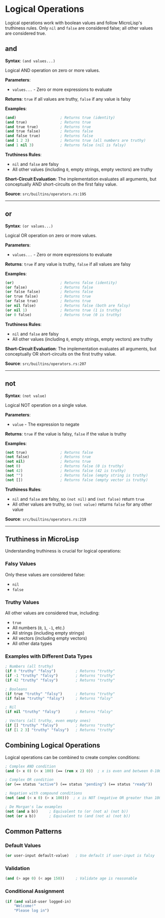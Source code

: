 # Logical Operations

Logical operations work with boolean values and follow MicroLisp's truthiness rules. Only `nil` and `false` are considered false; all other values are considered true.

## and

**Syntax**: `(and values...)`

Logical AND operation on zero or more values.

**Parameters**:
- `values...` - Zero or more expressions to evaluate

**Returns**: `true` if all values are truthy, `false` if any value is falsy

**Examples**:
```lisp
(and)                    ; Returns true (identity)
(and true)               ; Returns true
(and true true)          ; Returns true
(and true false)         ; Returns false
(and false true)         ; Returns false
(and 1 2 3)              ; Returns true (all numbers are truthy)
(and 1 nil 3)            ; Returns false (nil is falsy)
```

**Truthiness Rules**:
- `nil` and `false` are falsy
- All other values (including `0`, empty strings, empty vectors) are truthy

**Short-Circuit Evaluation**:
The implementation evaluates all arguments, but conceptually AND short-circuits on the first falsy value.

**Source**: `src/builtins/operators.rs:195`

---

## or

**Syntax**: `(or values...)`

Logical OR operation on zero or more values.

**Parameters**:
- `values...` - Zero or more expressions to evaluate

**Returns**: `true` if any value is truthy, `false` if all values are falsy

**Examples**:
```lisp
(or)                     ; Returns false (identity)
(or false)               ; Returns false
(or false false)         ; Returns false
(or true false)          ; Returns true
(or false true)          ; Returns true
(or nil false)           ; Returns false (both are falsy)
(or nil 1)               ; Returns true (1 is truthy)
(or 0 false)             ; Returns true (0 is truthy)
```

**Truthiness Rules**:
- `nil` and `false` are falsy
- All other values (including `0`, empty strings, empty vectors) are truthy

**Short-Circuit Evaluation**:
The implementation evaluates all arguments, but conceptually OR short-circuits on the first truthy value.

**Source**: `src/builtins/operators.rs:207`

---

## not

**Syntax**: `(not value)`

Logical NOT operation on a single value.

**Parameters**:
- `value` - The expression to negate

**Returns**: `true` if the value is falsy, `false` if the value is truthy

**Examples**:
```lisp
(not true)               ; Returns false
(not false)              ; Returns true
(not nil)                ; Returns true
(not 0)                  ; Returns false (0 is truthy)
(not 42)                 ; Returns false (42 is truthy)
(not "")                 ; Returns false (empty string is truthy)
(not [])                 ; Returns false (empty vector is truthy)
```

**Truthiness Rules**:
- `nil` and `false` are falsy, so `(not nil)` and `(not false)` return `true`
- All other values are truthy, so `(not value)` returns `false` for any other value

**Source**: `src/builtins/operators.rs:219`

---

## Truthiness in MicroLisp

Understanding truthiness is crucial for logical operations:

### Falsy Values
Only these values are considered false:
- `nil`
- `false`

### Truthy Values
All other values are considered true, including:
- `true`
- All numbers (`0`, `1`, `-1`, etc.)
- All strings (including empty strings)
- All vectors (including empty vectors)
- All other data types

### Examples with Different Data Types

```lisp
; Numbers (all truthy)
(if 0 "truthy" "falsy")         ; Returns "truthy"
(if -1 "truthy" "falsy")        ; Returns "truthy"
(if 42 "truthy" "falsy")        ; Returns "truthy"

; Booleans
(if true "truthy" "falsy")      ; Returns "truthy"
(if false "truthy" "falsy")     ; Returns "falsy"

; Nil
(if nil "truthy" "falsy")       ; Returns "falsy"

; Vectors (all truthy, even empty ones)
(if [] "truthy" "falsy")        ; Returns "truthy"
(if [1 2 3] "truthy" "falsy")   ; Returns "truthy"
```

## Combining Logical Operations

Logical operations can be combined to create complex conditions:

```lisp
; Complex AND condition
(and (> x 0) (< x 100) (== (rem x 2) 0))  ; x is even and between 0-100

; Complex OR condition
(or (== status "active") (== status "pending") (== status "ready"))

; Negation with compound conditions
(not (and (< x 0) (> x 100)))  ; x is NOT (negative OR greater than 100)

; De Morgan's law examples
(not (and a b))     ; Equivalent to (or (not a) (not b))
(not (or a b))      ; Equivalent to (and (not a) (not b))
```

## Common Patterns

### Default Values
```lisp
(or user-input default-value)   ; Use default if user-input is falsy
```

### Validation
```lisp
(and (> age 0) (< age 150))     ; Validate age is reasonable
```

### Conditional Assignment
```lisp
(if (and valid-user logged-in)
    "Welcome!"
    "Please log in")
```